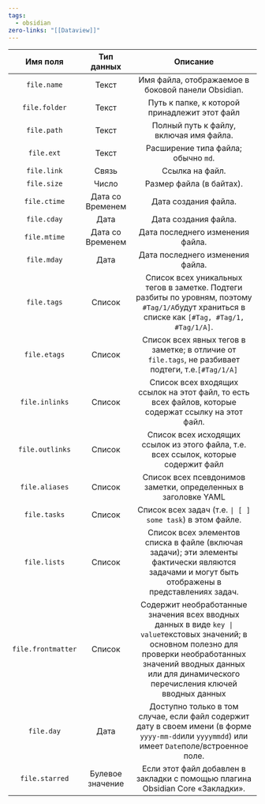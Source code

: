 ```yaml
---
tags:
  - obsidian
zero-links: "[[Dataview]]"
---
```



|      Имя поля      |    Тип данных    |                                                                                                           Описание                                                                                                            |
| :----------------: | :--------------: | :---------------------------------------------------------------------------------------------------------------------------------------------------------------------------------------------------------------------------: |
|    `file.name`     |      Текст       |                                                                                      Имя файла, отображаемое в боковой панели Obsidian.                                                                                       |
|   `file.folder`    |      Текст       |                                                                                         Путь к папке, к которой принадлежит этот файл                                                                                         |
|    `file.path`     |      Текст       |                                                                                            Полный путь к файлу, включая имя файла.                                                                                            |
|     `file.ext`     |      Текст       |                                                                                              Расширение типа файла; обычно `md`.                                                                                              |
|    `file.link`     |      Связь       |                                                                                                        Ссылка на файл.                                                                                                        |
|    `file.size`     |      Число       |                                                                                                   Размер файла (в байтах).                                                                                                    |
|    `file.ctime`    | Дата со Временем |                                                                                                     Дата создания файла.                                                                                                      |
|    `file.cday`     |       Дата       |                                                                                                     Дата создания файла.                                                                                                      |
|    `file.mtime`    | Дата со Временем |                                                                                               Дата последнего изменения файла.                                                                                                |
|    `file.mday`     |       Дата       |                                                                                               Дата последнего изменения файла.                                                                                                |
|    `file.tags`     |      Список      |                                        Список всех уникальных тегов в заметке. Подтеги разбиты по уровням, поэтому `#Tag/1/A`будут храниться в списке как `[#Tag, #Tag/1, #Tag/1/A]`.                                         |
|    `file.etags`    |      Список      |                                                              Список всех явных тегов в заметке; в отличие от `file.tags`, не разбивает подтеги, т.е.`[#Tag/1/A]`                                                              |
|   `file.inlinks`   |      Список      |                                                             Список всех входящих ссылок на этот файл, то есть всех файлов, которые содержат ссылку на этот файл.                                                              |
|  `file.outlinks`   |      Список      |                                                                     Список всех исходящих ссылок из этого файла, т.е. всех ссылок, которые содержит файл                                                                      |
|   `file.aliases`   |      Список      |                                                                                Список всех псевдонимов заметки, определенных в заголовке YAML                                                                                 |
|    `file.tasks`    |      Список      |                                                                                   Список всех задач (т.е. `\| [ ] some task`) в этом файле.                                                                                   |
|    `file.lists`    |      Список      |                                       Список всех элементов списка в файле (включая задачи); эти элементы фактически являются задачами и могут быть отображены в представлениях задач.                                        |
| `file.frontmatter` |      Список      | Содержит необработанные значения всех вводных данных в виде `key \| value`текстовых значений; в основном полезно для проверки необработанных значений вводных данных или для динамического перечисления ключей вводных данных |
|     `file.day`     |       Дата       |                                        Доступно только в том случае, если файл содержит дату в своем имени (в форме `yyyy-mm-dd`или `yyyymmdd`) или имеет `Date`поле/встроенное поле.                                         |
|   `file.starred`   | Булевое значение |                                                                        Если этот файл добавлен в закладки с помощью плагина Obsidian Core «Закладки».                                                                         |
